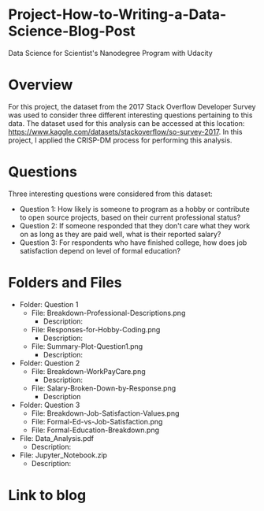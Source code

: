 # Project-How-to-Writing-a-Data-Science-Blog-Post
Data Science for Scientist's Nanodegree Program with Udacity

# Overview
For this project, the dataset from the 2017 Stack Overflow Developer Survey was used to consider three different interesting questions pertaining to this data. The dataset used for this analysis can be accessed at this location: https://www.kaggle.com/datasets/stackoverflow/so-survey-2017. In this project, I applied the CRISP-DM process for performing this analysis.

# Questions
Three interesting questions were considered from this dataset:
- Question 1: How likely is someone to program as a hobby or contribute to open source projects, based on their current professional status?
- Question 2: If someone responded that they don't care what they work on as long as they are paid well, what is their reported salary?
- Question 3: For respondents who have finished college, how does job satisfaction depend on level of formal education?

# Folders and Files
- Folder: Question 1
    * File: Breakdown-Professional-Descriptions.png
         * Description:
    * File: Responses-for-Hobby-Coding.png
         * Description:
    * File: Summary-Plot-Question1.png
         * Description:
- Folder: Question 2
    * File: Breakdown-WorkPayCare.png
         * Description:
    * File: Salary-Broken-Down-by-Response.png
         * Description
- Folder: Question 3
    * File: Breakdown-Job-Satisfaction-Values.png
    * File: Formal-Ed-vs-Job-Satisfaction.png
    * File: Formal-Education-Breakdown.png
- File: Data_Analysis.pdf
    * Description:
- File: Jupyter_Notebook.zip
    * Description:

# Link to blog
